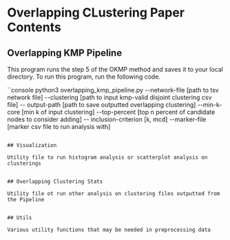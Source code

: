 # Overlapping CLustering Paper Contents

## Overlapping KMP Pipeline

This program runs the step 5 of the OKMP method and saves it to your local directory. To run this program, 
run the following code. 

``console
python3 overlapping_kmp_pipeline.py --network-file [path to tsv network file] --clustering [path to input kmp-valid disjoint clustering csv file]
-- output-path [path to save outputted overlapping clustering] --min-k-core [min k of input clustering] --top-percent [top n percent of candidate nodes to consider adding]
-- inclusion-criterion [k, mcd] --marker-file [marker csv file to run analysis with]
```

## Visualization

Utility file to run histogram analysis or scatterplot analysis on clusterings


## Overlapping Clustering Stats

Utility file ot run other analysis on clustering files outputted from the Pipeline


## Utils

Various utility functions that may be needed in preprocessing data


